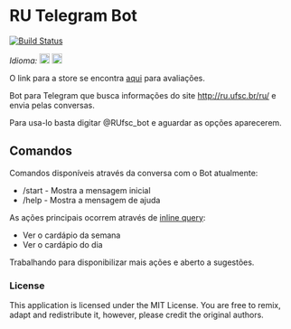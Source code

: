 # RU Telegram Bot
[![Build Status](https://travis-ci.org/gabrielecker/ru-telegram-bot.svg?branch=master)](https://travis-ci.org/gabrielecker/ru-telegram-bot)

*Idioma:*
[<img height=18 title="Português" alt="Português" src="https://lipis.github.io/flag-icon-css/flags/4x3/br.svg">](README.md)
[<img height=18 title="Inglês" alt="Inglês" src="https://lipis.github.io/flag-icon-css/flags/4x3/um.svg">](README.en-US.md)

O link para a store se encontra <a href="https://storebot.me/bot/rufsc_bot">aqui</a> para avaliações.

Bot para Telegram que busca informações do site http://ru.ufsc.br/ru/ e envia pelas conversas.

Para usa-lo basta digitar @RUfsc_bot e aguardar as opções aparecerem.

## Comandos
Comandos disponíveis através da conversa com o Bot atualmente:
* /start - Mostra a mensagem inicial
* /help - Mostra a mensagem de ajuda

As ações principais ocorrem através de <a href="https://core.telegram.org/bots/inline">inline query</a>:
* Ver o cardápio da semana
* Ver o cardápio do dia

Trabalhando para disponibilizar mais ações e aberto a sugestões.

### License
This application is licensed under the MIT License. You are free to remix, adapt and redistribute it, however, please credit the original authors.

